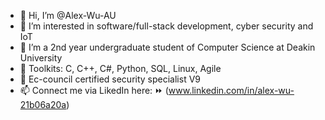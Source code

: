 - 👋 Hi, I’m @Alex-Wu-AU
- 👀 I’m interested in software/full-stack development, cyber security and IoT
- 🌱 I’m a 2nd year undergraduate student of Computer Science at Deakin University
- 🧰 Toolkits: C, C++, C#, Python, SQL, Linux, Agile
- 🔰 Ec-council certified security specialist V9
- 📫 Connect me via LikedIn here: ⏩ (www.linkedin.com/in/alex-wu-21b06a20a) 
